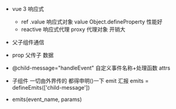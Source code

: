 - vue 3 响应式
  - ref .value  响应式对象 value Object.defineProperty 性能好
  - reactive    响应式代理 proxy 代理对象 开销大

- 父子组件通信
 - prop 父传子 数据
 - @child-message="handleEvent" 自定义事件名称+处理函数 attrs
 - 子组件 一切由外界传的 都得申明()一下
 emit 汇报
  emits = defineEmits(['child-message'])
 - emits(event_name, params)